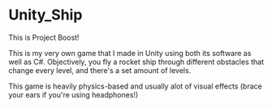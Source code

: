 # Unity_Ship

This is Project Boost!

This is my very own game that I made in Unity using both its software as well as C#. 
Objectively, you fly a rocket ship through different obstacles that change every level, and there's a set amount of levels.

This game is heavily physics-based and usually alot of visual effects (brace your ears if you're using headphones!)
